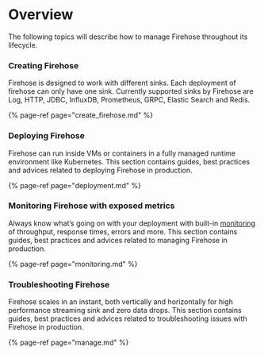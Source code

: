 # Overview

The following topics will describe how to manage Firehose throughout its lifecycle. 

### Creating Firehose

Firehose is designed to work with different sinks. Each deployment of firehose can only have one sink. Currently supported sinks by Firehose are Log, HTTP, JDBC, InfluxDB, Prometheus, GRPC, Elastic Search and Redis. 

{% page-ref page="create\_firehose.md" %}

### Deploying Firehose

Firehose can run inside VMs or containers in a fully managed runtime environment like Kubernetes. This section contains guides, best practices and advices related to deploying Firehose in production.

{% page-ref page="deployment.md" %}

### Monitoring Firehose with exposed metrics 

Always know what’s going on with your deployment with built-in [monitoring](https://github.com/odpf/firehose/blob/main/docs/assets/firehose-grafana-dashboard.json) of throughput, response times, errors and more. This section contains guides, best practices and advices related to managing Firehose in production.

{% page-ref page="monitoring.md" %}

### Troubleshooting Firehose

Firehose scales in an instant, both vertically and horizontally for high performance streaming sink and zero data drops. This section contains guides, best practices and advices related to troubleshooting issues with Firehose in production.

{% page-ref page="manage.md" %}



